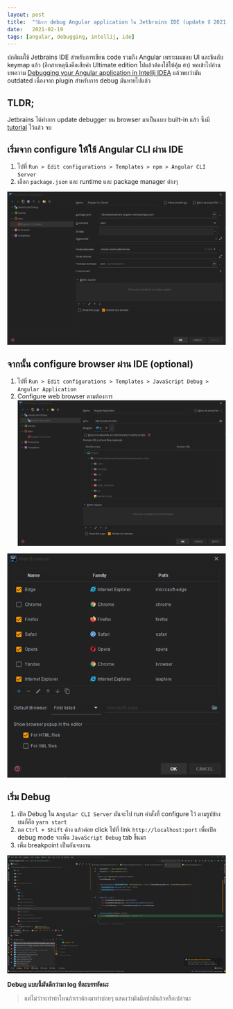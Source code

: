 ```yaml
---
layout: post
title:  "วิธีการ debug Angular application ใน Jetbrains IDE (update ปี 2021)"
date:   2021-02-19
tags: [angular, debugging, intellij, ide]
---
```


ปกติผมใช้ Jetbrains IDE สำหรับการเขียน code รวมถึง Angular เพราะผมชอบ UI และชินกับ keymap แล้ว (อีกสาเหตุนึงคือเสียค่า Ultimate edition ไปแล้วต้องใช้ให้คุ้ม ฮา)
พอเข้าไปอ่านบทความ [Debugging your Angular application in Intellij IDEA](https://itnext.io/debugging-your-angular-application-in-intellij-idea-411a9b08759f) แล้วพบว่ามัน outdated เนื่องจาก plugin สำหรับการ debug มันหายไปแล้ว  

## TLDR;
Jetbrains ได้ทำการ update debugger บน browser มาเป็นแบบ built-in แล้ว ซึ่งมี [tutorial](https://www.jetbrains.com/help/idea/angular.html#angular_running_and_debugging_debug) ไว้แล้ว จบ
  
  
## เริ่มจาก configure ให้ใช้ Angular CLI ผ่าน IDE
1. ไปที่ `Run > Edit configurations > Templates > npm > Angular CLI Server`
2. เลือก `package.json` และ runtime และ package manager ต่างๆ

![Angular CLI configuration](/assets/2021-02-19/2021-02-19-angular-cli-ide-configuration.png)

## จากนั้น configure browser ผ่าน IDE (optional)
1. ไปที่ `Run > Edit configurations > Templates > JavaScript Debug > Angular Application`
2. Configure web browser ตามต้องการ
![Angular browser configuration 1](/assets/2021-02-19/2021-02-19-angular-browser-ide-configuration-1.png)
  
![Angular browser configuration 2](/assets/2021-02-19/2021-02-19-angular-browser-ide-configuration-2.png)

## เริ่ม Debug
1. เปิด Debug ใน `Angular CLI Server` มันจะไป run คำสั่งที่ configure ไว้ ตามรูปข้างบนก็คือ `yarn start`
2. กด `Ctrl + Shift` ค้าง แล้วค่อย click ไปที่ link `http://localhost:port` เพื่อเปิด debug mode จะเห็น `JavaScript Debug` tab ขึ้นมา
3. เพิ่ม breakpoint เป็นอันจบงาน

![Angular browser configuration 2](/assets/2021-02-19/2021-02-19-angular-debug-example.png)

**Debug แบบนี้มันดีกว่ามา log ทีละบรรทัดนะ** 

> แต่ไม่ว่าจะทำท่าไหนถ้าเราต้องมาทำบ่อยๆ แสดงว่ามันผิดปกติแล้วหรือเปล่านะ